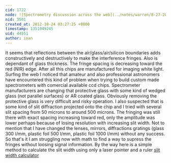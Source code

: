 ```yaml
---
cid: 1722
node: ![Spectrometry discussion across the web](../notes/warren/8-27-2012/spectrometry-discussion-across-web)
nid: 3501
created_at: 2012-10-24 03:27:25 +0000
timestamp: 1351049245
uid: 44551
author: ioan
---
```


It seems that reflections between the air/glass/air/silicon boundaries adds constructively and destructively to make the interference fringes. Also is dependant of glass thickness. The fringe spacing is decreasing toward the red (NIR) edge. 
After all this chips are manufactured for imaging white light. Surfing the web I noticed that amateur and also professional astronomers have encountered this kind of problem when trying to build custom made spectrometers with comercial available ccd chips.
Spectrometer manufacturers are changing that protective glass with some kind of wedged glass (not parallel surfaces) or AR coated glass. Obviously removing the protective glass is very difficult and risky operation.
I also suspected that is some kind of slit diffraction projected onto the chip and I tried with several slit spacing from 50 microns to around 500 microns. The fringing was still there with exact spacing increasing toward red, only the amplitude was lower perhaps because of losing resolution with increasing slit width. Not to mention that I have changed the lenses, mirrors, diffractions gratings (glass 300 l/mm, plastic foil 500 l/mm, plastic foil 1000 l/mm) without any success. 
So that's it I am struggling now with math to find a way to supress the fringes without loosing signal information.
By the way here is a simple method to calculate the slit width using only a laser pointer and a ruler <a href="http://www.astrosurf.com/thizy/lhires3/index-en.html">slit width calculator</a>